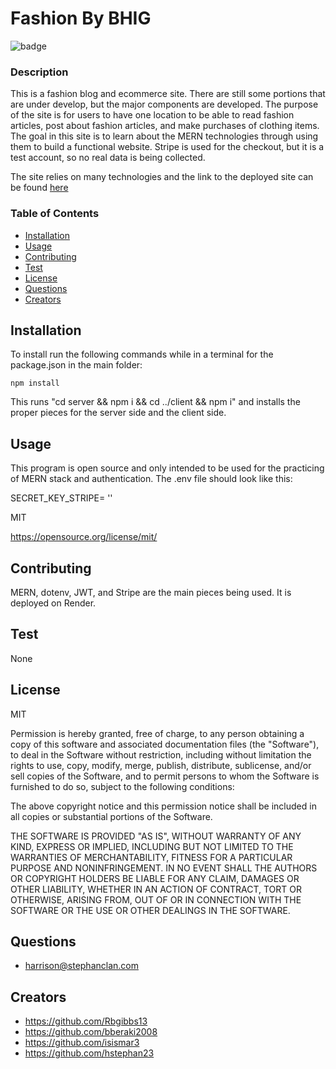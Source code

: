 # Fashion By BHIG

![badge](https://img.shields.io/badge/MIT-blue?logo=unlicense)

### Description

This is a fashion blog and ecommerce site. There are still some portions that are under develop, but the major components are developed. The purpose of the site is for users to have one location to be able to read fashion articles, post about fashion articles, and make purchases of clothing items. The goal in this site is to learn about the MERN technologies through using them to build a functional website. Stripe is used for the checkout, but it is a test account, so no real data is being collected. 

The site relies on many technologies and the link to the deployed site can be found [here](https://fashion-site.onrender.com/login)

### Table of Contents
* [Installation](#-Installation)
* [Usage](#-Usage)
* [Contributing](#-Contributing)
* [Test](#-Test)
* [License](#-License)
* [Questions](#-Questions)
* [Creators](#-Creators)

## Installation
To install run the following commands while in a terminal for the package.json in the main folder:
```
npm install 
```
This runs "cd server && npm i && cd ../client && npm i" and installs the proper pieces for the server side and the client side. 

## Usage
This program is open source and only intended to be used for the practicing of MERN stack and authentication. The .env file should look like this:

SECRET_KEY_STRIPE= ''

MIT

https://opensource.org/license/mit/

## Contributing
MERN, dotenv, JWT, and Stripe are the main pieces being used. It is deployed on Render.    

## Test
None

## License 
MIT 

Permission is hereby granted, free of charge, to any person obtaining a copy
of this software and associated documentation files (the "Software"), to deal
in the Software without restriction, including without limitation the rights
to use, copy, modify, merge, publish, distribute, sublicense, and/or sell
copies of the Software, and to permit persons to whom the Software is
furnished to do so, subject to the following conditions:

The above copyright notice and this permission notice shall be included in all
copies or substantial portions of the Software.

THE SOFTWARE IS PROVIDED "AS IS", WITHOUT WARRANTY OF ANY KIND, EXPRESS OR
IMPLIED, INCLUDING BUT NOT LIMITED TO THE WARRANTIES OF MERCHANTABILITY,
FITNESS FOR A PARTICULAR PURPOSE AND NONINFRINGEMENT. IN NO EVENT SHALL THE
AUTHORS OR COPYRIGHT HOLDERS BE LIABLE FOR ANY CLAIM, DAMAGES OR OTHER
LIABILITY, WHETHER IN AN ACTION OF CONTRACT, TORT OR OTHERWISE, ARISING FROM,
OUT OF OR IN CONNECTION WITH THE SOFTWARE OR THE USE OR OTHER DEALINGS IN THE
SOFTWARE.

## Questions

* harrison@stephanclan.com

## Creators
* https://github.com/Rbgibbs13
* https://github.com/bberaki2008
* https://github.com/isismar3
* https://github.com/hstephan23
